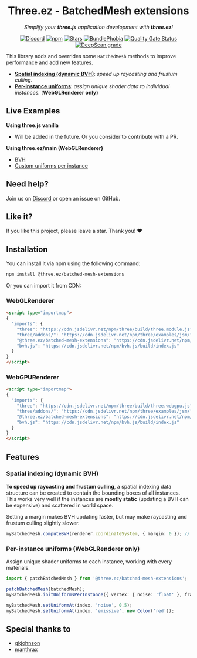 <div align="center">
  
  <h1>Three.ez - BatchedMesh extensions</h1>
  <p>
    <em>Simplify your <b>three.js</b> application development with <b>three.ez</b>!</em>
  </p>

  [![Discord](https://img.shields.io/badge/chat-discord-blue?style=flat&logo=discord)](https://discord.gg/MVTwrdX3JM)
  [![npm](https://img.shields.io/npm/v/@three.ez/batched-mesh-extensions)](https://www.npmjs.com/package/@three.ez/batched-mesh-extensions)
  [![Stars](https://badgen.net/github/stars/agargaro/batched-mesh-extensions)](https://github.com/agargaro/batched-mesh-extensions)
  [![BundlePhobia](https://badgen.net/bundlephobia/min/@three.ez/batched-mesh-extensions)](https://bundlephobia.com/package/@three.ez/batched-mesh-extensions)
  [![Quality Gate Status](https://sonarcloud.io/api/project_badges/measure?project=agargaro_batched-mesh-extensions&metric=alert_status)](https://sonarcloud.io/summary/new_code?id=agargaro_batched-mesh-extensions)
  [![DeepScan grade](https://deepscan.io/api/teams/21196/projects/29481/branches/945757/badge/grade.svg)](https://deepscan.io/dashboard#view=project&tid=21196&pid=29481&bid=945757)

</div>

This library adds and overrides some `BatchedMesh` methods to improve performance and add new features.

- [**Spatial indexing (dynamic BVH)**](#spatial-indexing-dynamic-bvh): *speed up raycasting and frustum culling.*
- [**Per-instance uniforms**](#per-instance-uniforms): *assign unique shader data to individual instances.* (**WebGLRenderer only)**

## Live Examples

**Using three.js vanilla**

- Will be added in the future. Or you consider to contribute with a PR.

**Using three.ez/main (WebGLRenderer)**

- [BVH](https://glitch.com/edit/#!/three-ez-batched-mesh-extensions-bvh)
- [Custom uniforms per instance](https://stackblitz.com/edit/three-ez-batchedmesh-extensions?file=src%2Fmain.ts)

## Need help?

Join us on [Discord](https://discord.gg/MVTwrdX3JM) or open an issue on GitHub.

## Like it?

If you like this project, please leave a star. Thank you! ❤️

## Installation

You can install it via npm using the following command:

```bash
npm install @three.ez/batched-mesh-extensions
```

Or you can import it from CDN:

### WebGLRenderer

```html
<script type="importmap">
{
  "imports": {
    "three": "https://cdn.jsdelivr.net/npm/three/build/three.module.js",
    "three/addons/": "https://cdn.jsdelivr.net/npm/three/examples/jsm/",
    "@three.ez/batched-mesh-extensions": "https://cdn.jsdelivr.net/npm/@three.ez/batched-mesh-extensions/build/webgl.js",
    "bvh.js": "https://cdn.jsdelivr.net/npm/bvh.js/build/index.js"
  }
}
</script>
```


### WebGPURenderer

```html
<script type="importmap">
{
  "imports": {
    "three": "https://cdn.jsdelivr.net/npm/three/build/three.webgpu.js",
    "three/addons/": "https://cdn.jsdelivr.net/npm/three/examples/jsm/",
    "@three.ez/batched-mesh-extensions": "https://cdn.jsdelivr.net/npm/@three.ez/batched-mesh-extensions/build/webgpu.js",
    "bvh.js": "https://cdn.jsdelivr.net/npm/bvh.js/build/index.js"
  }
}
</script>
```

## Features

### Spatial indexing (dynamic BVH)

**To speed up raycasting and frustum culling**, a spatial indexing data structure can be created to contain the bounding boxes of all instances. <br>
This works very well if the instances are **mostly static** (updating a BVH can be expensive) and scattered in world space. <br>

Setting a margin makes BVH updating faster, but may make raycasting and frustum culling slightly slower.
```ts
myBatchedMesh.computeBVH(renderer.coordinateSystem, { margin: 0 }); // margin is optional
```

### Per-instance uniforms (WebGLRenderer only)

Assign unique shader uniforms to each instance, working with every materials.

```ts
import { patchBatchedMesh } from '@three.ez/batched-mesh-extensions';

patchBatchedMesh(batchedMesh);
myBatchedMesh.initUniformsPerInstance({ vertex: { noise: 'float' }, fragment: { metalness: 'float', roughness: 'float', emissive: 'vec3' } });

myBatchedMesh.setUniformAt(index, 'noise', 0.5);
myBatchedMesh.setUniformAt(index, 'emissive', new Color('red'));
```

## Special thanks to

- [gkjohnson](https://github.com/gkjohnson)
- [manthrax](https://github.com/manthrax)
  